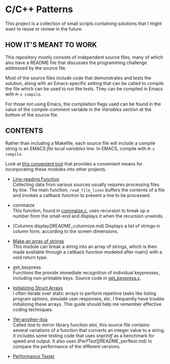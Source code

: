 # C/C++ Patterns

This project is a collection of small scripts containing solutions
that I might want to reuse or review in the future.

## HOW IT'S MEANT TO WORK

This repository mostly consists of independent source files, many
of which also have a README file that discusses the programming
challenge addressed by the source file.

Most of the source files include code that demonstrates and tests
the solution, along with an Emacs-specific setting that can be called
to compile the file which can be used to run the tests.  They can
be compiled in Emacs with `M-x compile`.

For those not using Emacs, the compilation flags used can be found
in the value of the *compile-comment* variable in the *Variables*
section at the bottom of the source file.

## CONTENTS

Rather than including a Makefile, each source file will
include a compile string in an EMACS *file local variables*
line.  In EMACS, compile with `M-x compile`.

Look at [this convenient tool](README_make.md) that provides a
convenient means for incorporating these modules into other
projects.

- [Line-reading Function](README_read_file_lines.md)  
  Collecting data from various sources usually requires processing
  files by line.  The main function, `read_file_lines` buffers
  the contents of a file and invokes a callback function to
  present a line to be processed.

- commaize  
  This function, found in [commaize.c](commaize.c), uses recursion to
  break up a number from the small-end and displays it when
  the recursion unwinds.

- [Columns display][README_columnize.md)
  Displays a list of strings in column form, according to the
  screen dimensions.

- [Make an array of strings](README_arrayify.md)  
  This module can break a string into an array of strings,
  which is then made available through a callback function
  modeled after main() with a void return type.

- get_keypress  
  Functions the provide immediate recognition of individual
  keypresses, including non-printable keys.  Source code in
  [get_keypress.c](get_keypress.c).

- [Initializing Struct Arrays](README_init_struct_array.md)  
  I often iterate over static arrays to perform repetitve
  tasks like listing program options, simulate user responses,
  etc.  I frequently have trouble initializing these arrays.
  This guide should help me remember effective coding
  techniques.

- [Yet-another-itoa](README_itoa.md)  
  Called *itoa* to mirror library function *atoi*, this
  source file contains several variations of a function that
  converts an integer value to a string.  It includes some
  testing code that uses *snprintf* as a benchmark for speed
  and output.  It also uses [PerfTest][README_perftest.md) to
  compare the performance of the different versions.

- [Performance Tester](README_perftest.md)
  

